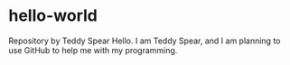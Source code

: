 # hello-world
Repository by Teddy Spear
Hello. I am Teddy Spear, and I am planning to use GitHub to help me with my programming.
